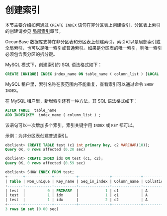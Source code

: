 创建索引 
=========================

本节主要介绍如何通过 `CREATE INDEX` 语句在非分区表上创建索引，分区表上索引的创建请参见 [局部索引](/en-US/6.administrator-guide/5.data-distribution-and-link-management/1.partition-table-and-partitioned-index-management/6.create-an-index-on-a-partition-table/1.local-index.md)章节。

OceanBase 数据库支持在非分区表和分区表上创建索引，索引可以是局部索引或全局索引，也可以是唯一索引或普通索引。如果是分区表的唯一索引，则唯一索引必须包含表分区的拆分键。

MySQL 模式下，创建索引的 SQL 语法格式如下：

```sql
CREATE [UNIQUE] INDEX index_name ON table_name ( column_list ) [LOCAL | GLOBAL] [ PARTITION BY column_list PARTITIONS N ] ;
```



MySQL 租户里，索引名称在表范围内不能重复，查看索引可以通过命令 `SHOW INDEX`。

在 MySQL 租户里，新增索引还有一种方法，其 SQL 语法格式如下：

```sql
ALTER TABLE  table_name  
ADD INDEX|KEY  index_name ( column_list ) ;
```



该语句可以一次增加多个索引，索引关键字用 `INDEX` 或 `KEY` 都可以。

示例：为非分区表创建普通索引。

```sql
obclient> CREATE TABLE test (c1 int primary key, c2 VARCHAR(10));
Query OK, 0 rows affected (0.20 sec)

obclient> CREATE INDEX idx ON test (c1, c2);
Query OK, 0 rows affected (0.59 sec)

obclient> SHOW INDEX FROM test;
+-------+------------+----------+--------------+-------------+-----------+-------------+----------+--------+------+------------+-----------+---------------+---------+
| Table | Non_unique | Key_name | Seq_in_index | Column_name | Collation | Cardinality | Sub_part | Packed | Null | Index_type | Comment   | Index_comment | Visible |
+-------+------------+----------+--------------+-------------+-----------+-------------+----------+--------+------+------------+-----------+---------------+---------+
| test  |          0 | PRIMARY  |            1 | c1          | A         |        NULL | NULL     | NULL   |      | BTREE      | available |               | YES     |
| test  |          1 | idx      |            1 | c1          | A         |        NULL | NULL     | NULL   |      | BTREE      | available |               | YES     |
| test  |          1 | idx      |            2 | c2          | A         |        NULL | NULL     | NULL   | YES  | BTREE      | available |               | YES     |
+-------+------------+----------+--------------+-------------+-----------+-------------+----------+--------+------+------------+-----------+---------------+---------+
3 rows in set (0.00 sec)
```


